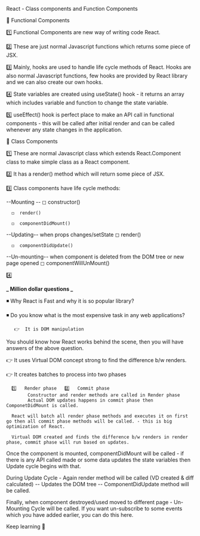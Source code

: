 React - Class components and Function Components

🔷 Functional Components

1️⃣ Functional Components are new way of writing code React.

2️⃣ These are just normal Javascript functions which returns some piece of JSX.

3️⃣ Mainly, hooks are used to handle life cycle methods of React. Hooks are also normal Javascript functions, few hooks are provided by React library and we can also create our own hooks.

4️⃣ State variables are created using useState() hook - it returns an array which includes variable and function to change the state variable.

5️⃣ useEffect() hook is perfect place to make an API call in functional components - this will be called after initial render and can be called whenever any state changes in the application.

🔷 Class Components

1️⃣ These are normal Javascript class which extends React.Component class to make simple class as a React component.

2️⃣ It has a render() method which will return some piece of JSX.

3️⃣ Class components have life cycle methods:

--Mounting --
◻ constructor()

      ◻  render()

      ◻  componentDidMount()

--Updating-- when props changes/setState
◻ render()

      ◻  componentDidUpdate()

--Un-mounting-- when component is deleted from the DOM tree or new page opened
◻ componentWillUnMount()

4️⃣

**_ Million dollar questions _**

◾ Why React is Fast and why it is so popular library?

◾ Do you know what is the most expensive task in any web applications?

       👉  It is DOM manipulation

You should know how React works behind the scene, then you will have answers of the above question.

👉 It uses Virtual DOM concept strong to find the difference b/w renders.

👉 It creates batches to process into two phases

      1️⃣   Render phase   2️⃣   Commit phase
            Constructor and render methods are called in Render phase
            Actual DOM updates happens in commit phase then ComponetDidMount is called.

      React will batch all render phase methods and executes it on first go then all commit phase methods will be called. - this is big optimization of React.

      Virtual DOM created and finds the difference b/w renders in render phase, commit phase will run based on updates.

Once the component is mounted, componentDidMount will be called - if there is any API called made or some data updates the state variables then Update cycle begins with that.

During Update Cycle -
Again render method will be called (VD created & diff calculated) -- Updates the DOM tree -- ComponentDidUpdate method will be called.

Finally, when component destroyed/used moved to different page - Un-Mounting Cycle will be called.
If you want un-subscribe to some events which you have added earlier, you can do this here.

Keep learning 🙂
